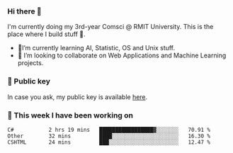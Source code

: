 ### Hi there 👋

I'm currently doing my 3rd-year Comsci @ RMIT University. This is the place where I build stuff 👀. 

- 🌱I’m currently learning AI, Statistic, OS and Unix stuff.
- 👯 I’m looking to collaborate on Web Applications and Machine Learning projects.

### 🔑 Public key

In case you ask, my public key is available [here](https://public.auspham.dev/).

### 📅 This week I have been working on
<!--START_SECTION:waka-->
```text
C#           2 hrs 19 mins   █████████████████▓░░░░░░░   70.91 % 
Other        32 mins         ████░░░░░░░░░░░░░░░░░░░░░   16.30 % 
CSHTML       24 mins         ███░░░░░░░░░░░░░░░░░░░░░░   12.47 % 
```
<!--END_SECTION:waka-->

<!--
**rockmanvnx6/rockmanvnx6** is a ✨ _special_ ✨ repository because its `README.md` (this file) appears on your GitHub profile.

Here are some ideas to get you started:

- 🔭 I’m currently working on ...
- 🌱 I’m currently learning ...
- 👯 I’m looking to collaborate on ...
- 🤔 I’m looking for help with ...
- 💬 Ask me about ...
- 📫 How to reach me: ...
- 😄 Pronouns: ...
- ⚡ Fun fact: ...
-->
